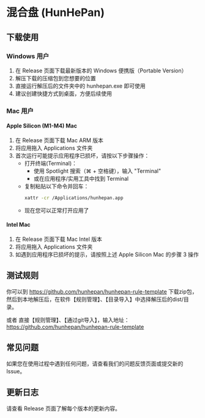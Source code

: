 # 混合盘 (HunHePan)

## 下载使用

### Windows 用户
1. 在 Release 页面下载最新版本的 Windows 便携版（Portable Version）
2. 解压下载的压缩包到您想要的位置
3. 直接运行解压后的文件夹中的 hunhepan.exe 即可使用
4. 建议创建快捷方式到桌面，方便后续使用

### Mac 用户

#### Apple Silicon (M1-M4) Mac
1. 在 Release 页面下载 Mac ARM 版本
2. 将应用拖入 Applications 文件夹
3. 首次运行可能提示应用程序已损坏，请按以下步骤操作：
   - 打开终端(Terminal)：
     * 使用 Spotlight 搜索（⌘ + 空格键），输入 "Terminal"
     * 或在应用程序/实用工具中找到 Terminal
   - 复制粘贴以下命令并回车：
     ```bash
     xattr -cr /Applications/hunhepan.app
     ```
   - 现在您可以正常打开应用了

#### Intel Mac
1. 在 Release 页面下载 Mac Intel 版本
2. 将应用拖入 Applications 文件夹
3. 如遇到应用程序已损坏的提示，请按照上述 Apple Silicon Mac 的步骤 3 操作


## 测试规则

你可以到 https://github.com/hunhepan/hunhepan-rule-template 下载zip包，然后到本地解压后，在软件【规则管理】、【目录导入】中选择解压后的dist/目录。

或者 直接【规则管理】、【通过git导入】，输入地址：https://github.com/hunhepan/hunhepan-rule-template 

## 常见问题

如果您在使用过程中遇到任何问题，请查看我们的问题反馈页面或提交新的 Issue。

## 更新日志

请查看 Release 页面了解每个版本的更新内容。
